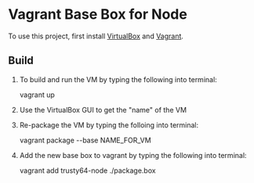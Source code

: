 # Vagrant Base Box for Node

To use this project, first install [VirtualBox](https://www.virtualbox.org/wiki/Downloads) and [Vagrant](https://www.vagrantup.com/downloads.html). 

## Build

1. To build and run the VM by typing the following into terminal:

    vagrant up

2. Use the VirtualBox GUI to get the "name" of the VM
3. Re-package the VM by typing the folloing into terminal:

    vagrant package --base NAME_FOR_VM

4. Add the new base box to vagrant by typing the following into terminal:

    vagrant add trusty64-node ./package.box
